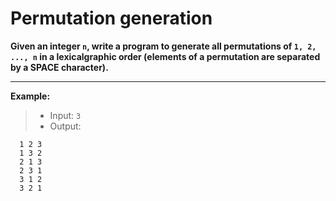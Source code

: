 # Permutation generation
**Given an integer `n`, write a program to generate all permutations of `1, 2, ..., n` in a lexicalgraphic order (elements of a permutation are separated by a SPACE character).**

---
**Example:**
> - Input: `3`
> - Output:
```
  1 2 3
  1 3 2
  2 1 3 
  2 3 1 
  3 1 2 
  3 2 1
```
